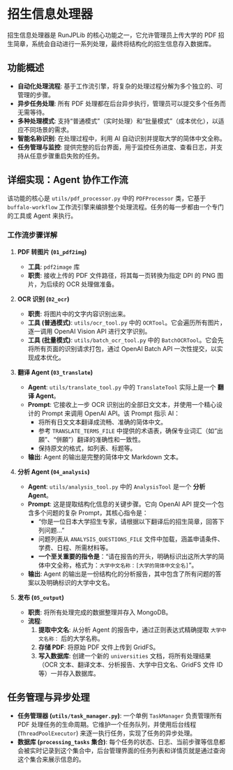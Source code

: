 # 招生信息处理器

招生信息处理器是 RunJPLib 的核心功能之一，它允许管理员上传大学的 PDF 招生简章，系统会自动进行一系列处理，最终将结构化的招生信息存入数据库。

## 功能概述

- **自动化处理流程**: 基于工作流引擎，将复杂的处理过程分解为多个独立的、可管理的步骤。
- **异步任务处理**: 所有 PDF 处理都在后台异步执行，管理员可以提交多个任务而无需等待。
- **多种处理模式**: 支持“普通模式”（实时处理）和“批量模式”（成本优化），以适应不同场景的需求。
- **智能名称识别**: 在处理过程中，利用 AI 自动识别并提取大学的简体中文全称。
- **任务管理与监控**: 提供完整的后台界面，用于监控任务进度、查看日志，并支持从任意步骤重启失败的任务。

## 详细实现：Agent 协作工作流

该功能的核心是 `utils/pdf_processor.py` 中的 `PDFProcessor` 类，它基于 `buffalo-workflow` 工作流引擎来编排整个处理流程。任务的每一步都由一个专门的工具或 Agent 来执行。

### 工作流步骤详解

1.  **PDF 转图片 (`01_pdf2img`)**
    - **工具**: `pdf2image` 库
    - **职责**: 接收上传的 PDF 文件路径，将其每一页转换为指定 DPI 的 PNG 图片，为后续的 OCR 处理做准备。

2.  **OCR 识别 (`02_ocr`)**
    - **职责**: 将图片中的文字内容识别出来。
    - **工具 (普通模式)**: `utils/ocr_tool.py` 中的 `OCRTool`。它会遍历所有图片，逐一调用 OpenAI Vision API 进行文字识别。
    - **工具 (批量模式)**: `utils/batch_ocr_tool.py` 中的 `BatchOCRTool`。它会先将所有页面的识别请求打包，通过 OpenAI Batch API 一次性提交，以实现成本优化。

3.  **翻译 Agent (`03_translate`)**
    - **Agent**: `utils/translate_tool.py` 中的 `TranslateTool` 实际上是一个 **翻译 Agent**。
    - **Prompt**: 它接收上一步 OCR 识别出的全部日文文本，并使用一个精心设计的 Prompt 来调用 OpenAI API。该 Prompt 指示 AI：
        - 将所有日文文本翻译成流畅、准确的简体中文。
        - 参考 `TRANSLATE_TERMS_FILE` 中提供的术语表，确保专业词汇（如“出願”、“併願”）翻译的准确性和一致性。
        - 保持原文的格式，如列表、标题等。
    - **输出**: Agent 的输出是完整的简体中文 Markdown 文本。

4.  **分析 Agent (`04_analysis`)**
    - **Agent**: `utils/analysis_tool.py` 中的 `AnalysisTool` 是一个 **分析 Agent**。
    - **Prompt**: 这是提取结构化信息的关键步骤。它向 OpenAI API 提交一个包含多个问题的复杂 Prompt，其核心指令是：
        - “你是一位日本大学招生专家，请根据以下翻译后的招生简章，回答下列问题...”
        - 问题列表从 `ANALYSIS_QUESTIONS_FILE` 文件中加载，涵盖申请条件、学费、日程、所需材料等。
        - **一个至关重要的指令是**：“请在报告的开头，明确标识出这所大学的简体中文全称，格式为：`大学中文名称：[大学的简体中文全名]`”。
    - **输出**: Agent 的输出是一份结构化的分析报告，其中包含了所有问题的答案以及明确标识的大学中文名。

5.  **发布 (`05_output`)**
    - **职责**: 将所有处理完成的数据整理并存入 MongoDB。
    - **流程**:
        1.  **提取中文名**: 从分析 Agent 的报告中，通过正则表达式精确提取 `大学中文名称：` 后的大学名称。
        2.  **存储 PDF**: 将原始 PDF 文件上传到 GridFS。
        3.  **写入数据库**: 创建一个新的 `universities` 文档，将所有处理结果（OCR 文本、翻译文本、分析报告、大学中日文名、GridFS 文件 ID 等）一并存入数据库。

## 任务管理与异步处理

- **任务管理器 (`utils/task_manager.py`)**: 一个单例 `TaskManager` 负责管理所有 PDF 处理任务的生命周期。它维护一个任务队列，并使用后台线程 (`ThreadPoolExecutor`) 来逐一执行任务，实现了任务的异步处理。
- **数据库 (`processing_tasks` 集合)**: 每个任务的状态、日志、当前步骤等信息都会被实时记录到这个集合中，后台管理界面的任务列表和详情页就是通过查询这个集合来展示信息的。